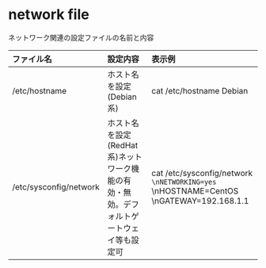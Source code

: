 # network file

ネットワーク関連の設定ファイルの名前と内容


| ファイル名 | 設定内容 | 表示例 |
|:---|:---|:---|
|  /etc/hostname | ホスト名を設定(Debian系) | cat /etc/hostname Debian |
| /etc/sysconfig/network | ホスト名を設定(RedHat系)ネットワーク機能の有効・無効。デフォルトゲートウェイ等も設定可 | cat /etc/sysconfig/network `\nNETWORKING=yes` \nHOSTNAME=CentOS \nGATEWAY=192.168.1.1 |
